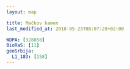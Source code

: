 ```yaml
---
layout: map

title: Mačkov kamen
last_modified_at: 2018-05-23T08:07:28+02:00

WDPA: [328858]
BioRaS: [11]
geoSrbija:
  L1_183: [158]
---
```

